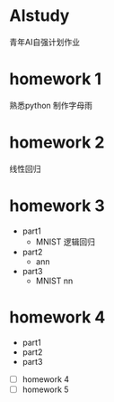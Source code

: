 # AIstudy
青年AI自强计划作业

# homework 1
熟悉python
制作字母雨

# homework 2
线性回归

# homework 3
- part1
    -  MNIST 逻辑回归
- part2
    - ann
- part3
    - MNIST nn

# homework 4
- part1
- part2
- part3
    
        
* [ ] homework 4
* [ ] homework 5